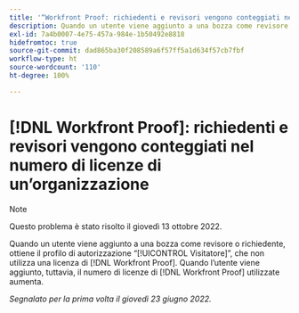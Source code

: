 ```yaml
---
title: '“Workfront Proof: richiedenti e revisori vengono conteggiati nel numero di licenze di un’organizzazione”'
description: Quando un utente viene aggiunto a una bozza come revisore o richiedente, ottiene il profilo di autorizzazione Visitatore, che non utilizza una licenza di Workfront Proof. Quando l’utente viene aggiunto, tuttavia, il numero di licenze di Workfront Proof utilizzate aumenta.
exl-id: 7a4b0007-4e75-457a-984e-1b50492e8818
hidefromtoc: true
source-git-commit: dad865ba30f208589a6f57ff5a1d634f57cb7fbf
workflow-type: ht
source-wordcount: '110'
ht-degree: 100%

---
```


# [!DNL Workfront Proof]: richiedenti e revisori vengono conteggiati nel numero di licenze di un’organizzazione

>[!NOTE]
>
>Questo problema è stato risolto il giovedì 13 ottobre 2022.

Quando un utente viene aggiunto a una bozza come revisore o richiedente, ottiene il profilo di autorizzazione “[!UICONTROL Visitatore]”, che non utilizza una licenza di [!DNL Workfront Proof]. Quando l’utente viene aggiunto, tuttavia, il numero di licenze di [!DNL Workfront Proof] utilizzate aumenta.

_Segnalato per la prima volta il giovedì 23 giugno 2022._
